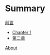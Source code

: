 # Summary

[前言](./README.md)

- [Chapter 1](./chapter_1.md)
- [第二章](./chapter_2.md)


[About](./ABOUT.md)
